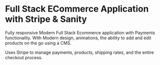 # Full Stack ECommerce Application with Stripe & Sanity

Fully responsive Modern Full Stack Ecommerce application with Payments functionality. With Modern design, animations, the ability to add and edit products on the go using a CMS.

Uses Stripe to manage payments, products, shipping rates, and the entire checkout process.
